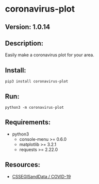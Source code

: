 # coronavirus-plot
## Version: 1.0.14
## Description:
Easily make a coronavirus plot for your area.
## Install:
`pip3 install coronavirus-plot`


## Run:
`python3 -m coronavirus-plot`


## Requirements:

* python3
  * console-menu >= 0.6.0
  * matplotlib >= 3.2.1
  * requests >= 2.22.0

## Resources:

* [CSSEGISandData / COVID-19](https://github.com/CSSEGISandData/COVID-19/tree/master/csse_covid_19_data/csse_covid_19_time_series)
  